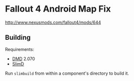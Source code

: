 Fallout 4 Android Map Fix
=========================

http://www.nexusmods.com/fallout4/mods/644

Building
--------

Requirements:

- [DMD](http://dlang.org/) 2.070
- [SlimD](https://github.com/CyberShadow/SlimD)

Run `slimbuild` from within a component's directory to build it.
